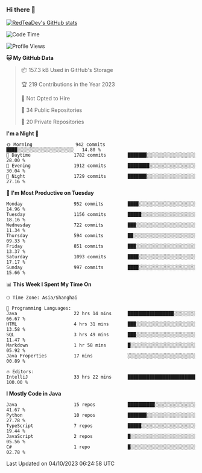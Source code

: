 ### Hi there 👋

<!--
**RedTeaDev/RedTeaDev** is a ✨ _special_ ✨ repository because its `README.md` (this file) appears on your GitHub profile.

Here are some ideas to get you started:

- 🔭 I’m currently working on ...
- 🌱 I’m currently learning ...
- 👯 I’m looking to collaborate on ...
- 🤔 I’m looking for help with ...
- 💬 Ask me about ...
- 📫 How to reach me: ...
- 😄 Pronouns: ...
- ⚡ Fun fact: ...
-->

<!--
[![wakatime](https://wakatime.com/badge/user/6b101ed0-04c0-4490-9283-eb61f2efff96.svg)](https://wakatime.com/@6b101ed0-04c0-4490-9283-eb61f2efff96)
!-->

[![RedTeaDev's GitHub stats](https://github-readme-stats.vercel.app/api?username=RedTeaDev)](https://github.com/anuraghazra/github-readme-stats)
<!--
[![willianrod's wakatime stats](https://github-readme-stats.vercel.app/api/wakatime?username=RedTeaDev)](https://github.com/anuraghazra/github-readme-stats)
!-->
<!--START_SECTION:waka-->
![Code Time](http://img.shields.io/badge/Code%20Time-1%2C720%20hrs%2045%20mins-blue)

![Profile Views](http://img.shields.io/badge/Profile%20Views-0-blue)

**🐱 My GitHub Data** 

> 📦 157.3 kB Used in GitHub's Storage 
 > 
> 🏆 219 Contributions in the Year 2023
 > 
> 🚫 Not Opted to Hire
 > 
> 📜 34 Public Repositories 
 > 
> 🔑 20 Private Repositories 
 > 
**I'm a Night 🦉** 

```text
🌞 Morning                942 commits         ████░░░░░░░░░░░░░░░░░░░░░   14.80 % 
🌆 Daytime                1782 commits        ███████░░░░░░░░░░░░░░░░░░   28.00 % 
🌃 Evening                1912 commits        ████████░░░░░░░░░░░░░░░░░   30.04 % 
🌙 Night                  1729 commits        ███████░░░░░░░░░░░░░░░░░░   27.16 % 
```
📅 **I'm Most Productive on Tuesday** 

```text
Monday                   952 commits         ████░░░░░░░░░░░░░░░░░░░░░   14.96 % 
Tuesday                  1156 commits        █████░░░░░░░░░░░░░░░░░░░░   18.16 % 
Wednesday                722 commits         ███░░░░░░░░░░░░░░░░░░░░░░   11.34 % 
Thursday                 594 commits         ██░░░░░░░░░░░░░░░░░░░░░░░   09.33 % 
Friday                   851 commits         ███░░░░░░░░░░░░░░░░░░░░░░   13.37 % 
Saturday                 1093 commits        ████░░░░░░░░░░░░░░░░░░░░░   17.17 % 
Sunday                   997 commits         ████░░░░░░░░░░░░░░░░░░░░░   15.66 % 
```


📊 **This Week I Spent My Time On** 

```text
🕑︎ Time Zone: Asia/Shanghai

💬 Programming Languages: 
Java                     22 hrs 14 mins      █████████████████░░░░░░░░   66.67 % 
HTML                     4 hrs 31 mins       ███░░░░░░░░░░░░░░░░░░░░░░   13.58 % 
SQL                      3 hrs 49 mins       ███░░░░░░░░░░░░░░░░░░░░░░   11.47 % 
Markdown                 1 hr 58 mins        █░░░░░░░░░░░░░░░░░░░░░░░░   05.92 % 
Java Properties          17 mins             ░░░░░░░░░░░░░░░░░░░░░░░░░   00.89 % 

🔥 Editors: 
IntelliJ                 33 hrs 22 mins      █████████████████████████   100.00 % 
```

**I Mostly Code in Java** 

```text
Java                     15 repos            ██████████░░░░░░░░░░░░░░░   41.67 % 
Python                   10 repos            ███████░░░░░░░░░░░░░░░░░░   27.78 % 
TypeScript               7 repos             █████░░░░░░░░░░░░░░░░░░░░   19.44 % 
JavaScript               2 repos             █░░░░░░░░░░░░░░░░░░░░░░░░   05.56 % 
C#                       1 repo              █░░░░░░░░░░░░░░░░░░░░░░░░   02.78 % 
```




 Last Updated on 04/10/2023 06:24:58 UTC
<!--END_SECTION:waka-->


